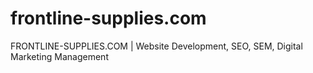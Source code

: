 # frontline-supplies.com
FRONTLINE-SUPPLIES.COM | Website Development, SEO, SEM, Digital Marketing Management
